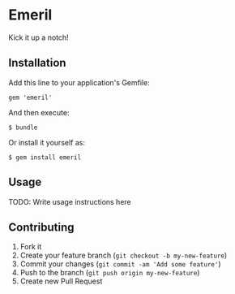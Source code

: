 # Emeril

Kick it up a notch!

## Installation

Add this line to your application's Gemfile:

    gem 'emeril'

And then execute:

    $ bundle

Or install it yourself as:

    $ gem install emeril

## Usage

TODO: Write usage instructions here

## Contributing

1. Fork it
2. Create your feature branch (`git checkout -b my-new-feature`)
3. Commit your changes (`git commit -am 'Add some feature'`)
4. Push to the branch (`git push origin my-new-feature`)
5. Create new Pull Request
